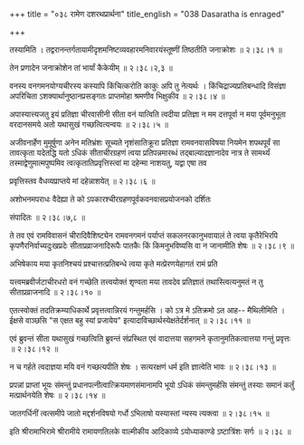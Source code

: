 +++
title = "०३८ रामेण दशरथप्रार्थना"
title_english = "038 Dasaratha is enraged"

+++


तस्यामिति । तद्वरानन्तर्गतायामीदृशमनिष्टव्यवहारमनिवारयंस्तूष्णीं
तिष्ठतीति जनाक्रोशः  ॥  २।३८।१  ॥   

  

तेन प्रणादेन जनाक्रोशेन तां भार्यां कैकेयीम्  ॥  २।३८।२,३  ॥   

  

वनस्य वनगमनयोग्यचीरस्य कस्यापि किंचित्करोति काकुः अपि तु नेत्यर्थः ।
किंचिद्राज्यप्रतिबन्धादि विसंज्ञा अपरिचिता ऽशक्यार्थानुष्ठानप्रसङ्गतः
प्राप्तमोहा श्रमणीव भिक्षुकीव  ॥  २।३८।४  ॥   

  

अपास्यात्त्यजतु इयं प्रतिज्ञा चीरवासीनी सीता वनं यात्विति त्वदीया
प्रतिज्ञा न मम दत्तपूर्वा न मया पूर्वमनुभूता वरदानसमये अतो यथासुखं
गच्छत्वित्यन्वयः  ॥  २।३८।५  ॥   

  

अजीवनार्हेण मुमूर्षुणा अनेन मतिभ्रंशः सूच्यते नृशंसातिक्रूरा प्रतिज्ञा
रामवनवासविषया नियमेन शपथपूर्वं सा तावत्कृता यदेतद्धि यतो ऽधिकं
सीताचीरग्रहणं त्वया प्रतिपन्नमारब्धं तद्बाल्यादज्ञानादेव नात्र ते
सामर्थ्यं तस्माद्वेणुमात्मपुष्पमिव त्वत्कृतातिप्रवृत्तिस्त्वां मा
दहेन्मा नाशयतु, यद्वा एषा तव  

प्रवृत्तिस्तव वैधव्यप्राप्तये मां दहेन्नाशयेत्  ॥  २।३८।६  ॥   

  

अशोभनमपराधः वैदेह्या ते को ऽपकारश्चीरग्रहणपूर्वकवनवासप्रयोजनको दर्शितः  

संपादितः  ॥  २।३८।७,८  ॥   

  

ते तव एवं रामविवासनं चीरादिवैशिष्ट्येन रामवनगमनं पर्याप्तं
सकलनरकानुभवायालं ते त्वया कृतैरेभिरपि कृपणैरनिर्वाच्यदुःखप्रदेः
सीताप्रव्राजनादिरूपैः पातकैः किं किमनुभविष्यसि वा न जानामीति शेषः  ॥ 
२।३८।९ ॥   

  

अभिषेकाय मया कृतनिश्चयं प्रश्चात्तत्प्रतिबन्धे त्वया कृते
मत्प्रेरणयेहागतं रामं प्रति  

यत्त्वमब्रवीर्जटाचीरधरो वनं गच्छेति तत्त्वयोक्तं शृण्वता मया तावदेव
प्रतिज्ञातं तथास्त्वित्यनुमतं न तु सीताप्रव्राजनादि  ॥  २।३८।१०  ॥   

  

एतत्स्वोक्तं तदतिक्रम्याधिकार्थे प्रवृत्तत्वान्निरयं गन्तुमर्हसि । को
ऽत्र मे ऽतिक्रमो ऽत आह-- मैथिलीमिति । ईक्षसे वाञ्छसि "स एक्षत बहु स्यां
प्रजायेय" इत्यादाविच्छार्थस्येक्षतेर्दर्शनात्  ॥  २।३८।११  ॥   

  

एवं ब्रुवन्तं सीता यथासुखं गच्छत्विति ब्रुवन्तं संप्रस्थित एवं वादात्तया
सहगमने कृतानुमतिकत्वात्तया गन्तुं प्रवृत्तः  ॥  २।३८।१२  ॥   

  

न च गर्हते त्वदाज्ञया मयि वनं गच्छत्यपीति शेषः । सत्यरक्षणं धर्म इति
ज्ञात्वेति भावः  ॥  २।३८।१३  ॥   

  

प्रपन्नां प्राप्तां भूयः संमन्तुं प्रधानपत्नीत्वात्क्रियमाणसंमानामपि
भूयो ऽधिकं संमन्तुमर्हसि संमन्तुं तस्याः समानं कर्तुं मत्प्रार्थनयेति
शेषः  ॥  २।३८।१४  ॥   

  

जातगर्धिनीं त्वत्समीपे जातो मद्दर्शनविषयो गर्धो ऽभिलाषो यस्यास्तां
न्यस्य त्यक्त्वा  ॥  २।३८।१५  ॥   

  

इति श्रीरामाभिरामे श्रीरामीये रामायणतिलके वाल्मीकीय आदिकाव्ये
ऽयोध्याकाण्डे ऽष्टात्रिंशः सर्गः  ॥  २।३८  ॥   

  

  


